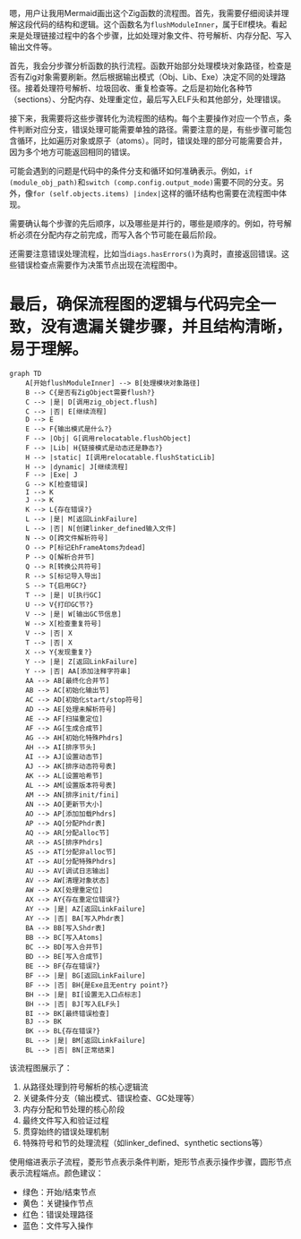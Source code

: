 嗯，用户让我用Mermaid画出这个Zig函数的流程图。首先，我需要仔细阅读并理解这段代码的结构和逻辑。这个函数名为`flushModuleInner`，属于Elf模块。看起来是处理链接过程中的各个步骤，比如处理对象文件、符号解析、内存分配、写入输出文件等。

首先，我会分步骤分析函数的执行流程。函数开始部分处理模块对象路径，检查是否有Zig对象需要刷新。然后根据输出模式（Obj、Lib、Exe）决定不同的处理路径。接着处理符号解析、垃圾回收、重复检查等。之后是初始化各种节（sections）、分配内存、处理重定位，最后写入ELF头和其他部分，处理错误。

接下来，我需要将这些步骤转化为流程图的结构。每个主要操作对应一个节点，条件判断对应分支，错误处理可能需要单独的路径。需要注意的是，有些步骤可能包含循环，比如遍历对象或原子（atoms）。同时，错误处理的部分可能需要合并，因为多个地方可能返回相同的错误。

可能会遇到的问题是代码中的条件分支和循环如何准确表示。例如，`if (module_obj_path)`和`switch (comp.config.output_mode)`需要不同的分支。另外，像`for (self.objects.items) |index|`这样的循环结构也需要在流程图中体现。

需要确认每个步骤的先后顺序，以及哪些是并行的，哪些是顺序的。例如，符号解析必须在分配内存之前完成，而写入各个节可能在最后阶段。

还需要注意错误处理流程，比如当`diags.hasErrors()`为真时，直接返回错误。这些错误检查点需要作为决策节点出现在流程图中。

最后，确保流程图的逻辑与代码完全一致，没有遗漏关键步骤，并且结构清晰，易于理解。
================================================
```mermaid
graph TD
    A[开始flushModuleInner] --> B[处理模块对象路径]
    B --> C{是否有ZigObject需要flush?}
    C --> |是| D[调用zig_object.flush]
    C --> |否| E[继续流程]
    D --> E
    E --> F{输出模式是什么?}
    F --> |Obj| G[调用relocatable.flushObject]
    F --> |Lib| H{链接模式是动态还是静态?}
    H --> |static| I[调用relocatable.flushStaticLib]
    H --> |dynamic| J[继续流程]
    F --> |Exe| J
    G --> K[检查错误]
    I --> K
    J --> K
    K --> L{存在错误?}
    L --> |是| M[返回LinkFailure]
    L --> |否| N[创建linker_defined输入文件]
    N --> O[跨文件解析符号]
    O --> P[标记EhFrameAtoms为dead]
    P --> Q[解析合并节]
    Q --> R[转换公共符号]
    R --> S[标记导入导出]
    S --> T{启用GC?}
    T --> |是| U[执行GC]
    U --> V{打印GC节?}
    V --> |是| W[输出GC节信息]
    W --> X[检查重复符号]
    V --> |否| X
    T --> |否| X
    X --> Y{发现重复?}
    Y --> |是| Z[返回LinkFailure]
    Y --> |否| AA[添加注释字符串]
    AA --> AB[最终化合并节]
    AB --> AC[初始化输出节]
    AC --> AD[初始化start/stop符号]
    AD --> AE[处理未解析符号]
    AE --> AF[扫描重定位]
    AF --> AG[生成合成节]
    AG --> AH[初始化特殊Phdrs]
    AH --> AI[排序节头]
    AI --> AJ[设置动态节]
    AJ --> AK[排序动态符号表]
    AK --> AL[设置哈希节]
    AL --> AM[设置版本符号表]
    AM --> AN[排序init/fini]
    AN --> AO[更新节大小]
    AO --> AP[添加加载Phdrs]
    AP --> AQ[分配Phdr表]
    AQ --> AR[分配alloc节]
    AR --> AS[排序Phdrs]
    AS --> AT[分配非alloc节]
    AT --> AU[分配特殊Phdrs]
    AU --> AV[调试日志输出]
    AV --> AW[清理对象状态]
    AW --> AX[处理重定位]
    AX --> AY{存在重定位错误?}
    AY --> |是| AZ[返回LinkFailure]
    AY --> |否| BA[写入Phdr表]
    BA --> BB[写入Shdr表]
    BB --> BC[写入Atoms]
    BC --> BD[写入合并节]
    BD --> BE[写入合成节]
    BE --> BF{存在错误?}
    BF --> |是| BG[返回LinkFailure]
    BF --> |否| BH{是Exe且无entry point?}
    BH --> |是| BI[设置无入口点标志]
    BH --> |否| BJ[写入ELF头]
    BI --> BK[最终错误检查]
    BJ --> BK
    BK --> BL{存在错误?}
    BL --> |是| BM[返回LinkFailure]
    BL --> |否| BN[正常结束]
``` 

该流程图展示了：
1. 从路径处理到符号解析的核心逻辑流
2. 关键条件分支（输出模式、错误检查、GC处理等）
3. 内存分配和节处理的核心阶段
4. 最终文件写入和验证过程
5. 贯穿始终的错误处理机制
6. 特殊符号和节的处理流程（如linker_defined、synthetic sections等）

使用缩进表示子流程，菱形节点表示条件判断，矩形节点表示操作步骤，圆形节点表示流程端点。颜色建议：
- 绿色：开始/结束节点
- 黄色：关键操作节点
- 红色：错误处理路径
- 蓝色：文件写入操作